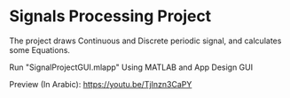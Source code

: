 # Signals Processing Project
The project draws Continuous and Discrete periodic signal, and calculates some Equations.
  
Run "SignalProjectGUI.mlapp" Using MATLAB and App Design GUI

Preview (In Arabic): https://youtu.be/TjInzn3CaPY  
